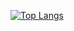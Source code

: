 [![Top Langs](https://github-readme-stats.vercel.app/api/top-langs/?username=kablouser&theme=calm)](https://github.com/anuraghazra/github-readme-stats)
